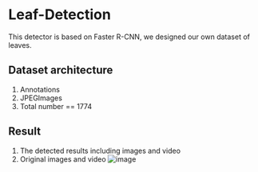 # Leaf-Detection
This detector is based on Faster R-CNN, we designed our own dataset of leaves.
## Dataset architecture
1. Annotations
2. JPEGImages
3. Total number == 1774
## Result
1. The detected results including images and video
2. Original images and video
![image](https://github.com/Travis-Chen00/leaf_detection/blob/main/Results/Detected/40_0_0.jpg?raw=true)
